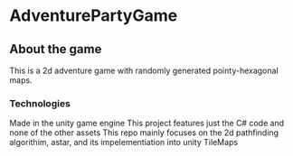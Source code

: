 # AdventurePartyGame
## About the game
This is a 2d adventure game with randomly generated pointy-hexagonal maps.
### Technologies
Made in the unity game engine 
This project features just the C# code and none of the other assets
This repo mainly focuses on the 2d pathfinding algorithim, astar, and its impelementiation into unity TileMaps


